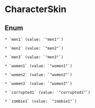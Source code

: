 
# CharacterSkin

## Enum


    * `men1` (value: `"men1"`)

    * `men2` (value: `"men2"`)

    * `men3` (value: `"men3"`)

    * `women1` (value: `"women1"`)

    * `women2` (value: `"women2"`)

    * `women3` (value: `"women3"`)

    * `corrupted1` (value: `"corrupted1"`)

    * `zombie1` (value: `"zombie1"`)



